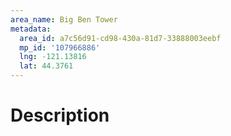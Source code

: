 ```yaml
---
area_name: Big Ben Tower
metadata:
  area_id: a7c56d91-cd98-430a-81d7-33888003eebf
  mp_id: '107966886'
  lng: -121.13816
  lat: 44.3761
---
```

# Description
